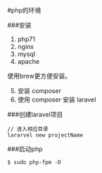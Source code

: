#php的环境

###安装
1. php71  
2. nginx  
3. mysql  
4. apache  

使用brew更方便安装。  

5. 安装 composer  
6. 使用 composer 安装 laravel  

###创建laravel项目  

    // 进入相应目录
    lararvel new projectName

###启动php

    $ sudo php-fpm -D